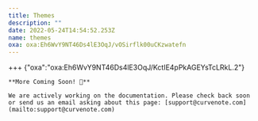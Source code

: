 ```yaml
---
title: Themes
description: ""
date: 2022-05-24T14:54:52.253Z
name: themes
oxa: oxa:Eh6WvY9NT46Ds4lE3OqJ/vOSirflk00uCKzwatefn
---
```


+++ {"oxa":"oxa:Eh6WvY9NT46Ds4lE3OqJ/KctIE4pPkAGEYsTcLRkL.2"}

````{important}
**More Coming Soon! 🚧**

We are actively working on the documentation. Please check back soon or send us an email asking about this page: [support@curvenote.com](mailto:support@curvenote.com)

````

